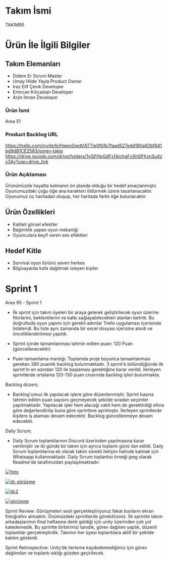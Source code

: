 # Takım İsmi
TAKIM95
# Ürün İle İlgili Bilgiler
## Takım Elemanları
- Didem Er Scrum Master 
- Umay Hilde Yayla Product Owner
- Iraz Elif Çevik Developer
- Emircan Kılıçaslan Developer
- Arjin İmran Developer
### Ürün İsmi
Area 51
### Product Backlog URL
https://trello.com/invite/b/HwpvGwdt/ATTIe0fb1b7faad527edd190a92bf841bd9dB1CE2583/gorev-takip 
https://drive.google.com/drive/folders/1vQFHpGdFs1AichgFxShSPXznSu4zx34v?usp=drive_link 
### Ürün Açıklaması
Ürünümüzde hayatta kalmanın ön planda olduğu bir hedef amaçlanmıştır. Oyunumuzdaki çoğu öğe ana karakteri öldürmek üzere tasarlanacaktır. Oyunumuz üç haritadan oluşup, her haritada farklı öğe bulunacaktır.


## Ürün Özellikleri
- Kaliteli görsel efektler
- Bağımlılık yapan oyun mekaniği
- Oyunculara keyif veren ses efektleri


## Hedef Kitle
- Survival oyun türünü seven herkes
- Bilgisayarda kafa dağıtmak isteyen kişiler

# Sprint 1
Area 95 - Sprint 1

- İlk sprint için takım üyeleri bir araya gelerek geliştirilecek oyun üzerine fikirlerini, beklentilerini ve katkı sağlayabilecekleri alanları belirtti. Bu doğrultuda oyun yapımı için gerekli adımlar Trello uygulaması içerisinde listelendi. Bu liste aynı zamanda bir excel dosyası içerisine alındı ve önceliklendirilmesi yapıldı. 

- Sprint içinde tamamlanması tahmin edilen puan: 120 Puan (güncellenecektir)

- Puan tamamlama mantığı: Toplamda proje boyunca tamamlanması gereken 380 puanlık backlog bulunmaktadır. 3 sprint'e bölündüğünde ilk sprint'in en azından 120 ile başlaması gerektiğine karar verildi. İlerleyen sprintlerde ortalama 120-130 puan civarında backlog işleri bulunmakta. 

Backlog düzeni; 
- Backlog'umuz ilk yapılacak işlere göre düzenlenmiştir. Sprint başına tahmin edilen puan sayısını geçmeyecek şekilde sıradan seçimler yapılmaktadır. Yapılacak işler hem alacağı vakit hem de gerektirdiği efora göre değerlendirilip buna göre sprintlere ayrılmıştır. İlerleyen sprintlerde kişilere iş ataması devam edecektir. Backlog güncellenmeye devam edecektir.

Daily Scrum; 
- Daily Scrum toplantılarının Discord üzerinden yapılmasına karar verilmiştir ve iki günde bir takım için ayrıca toplantı günü ilan edildi. Daily Scrum toplantılarına ek olarak takım sürekli iletişim halinde kalmak için Whatsapp kullanmaktadır. Daily Scrum toplantısı örneği jpeg olarak Readme'de tarafımızdan paylaşılmaktadır: 

[![foto](https://resimlink.com/o4i8-HZ "foto")](http://resimlink.com/o4i8-HZ "foto")

[![dc görüşme](dc "dc görüşme")](http://resimlink.com/wShrRn "dc görüşme")

[![dc2](görüşme "dc2")](http://resimlink.com/DyoGjUlSL "dc2")

[![görüşme](wp "görüşme")](http://resimlink.com/lJxFXdhpR_AO "görüşme")


Sprint Review: Görüşmeleri sesli gerçekleştiriyoruz fakat bunların ekran fotoğrafını almadım. Önümüzdeki sprintlerde görebilirsiniz.  İlk sprintte takım arkadaşlarımın final haftasına denk geldiği için unity üzerinden çok yol katedemedik. Bu sprintte birbirimizi tanıdık, görev dağılımı yaptık, düzenli toplantılar gerçekleştirdik. Takımın her üyesi toplantılara aktif bir şekilde katılım gösterdi. 

Sprint Retrospective: Unity’de ilerleme kaydedemediğimiz için görev dağılımları ve toplantı sıklığı gözden geçirilecek.
